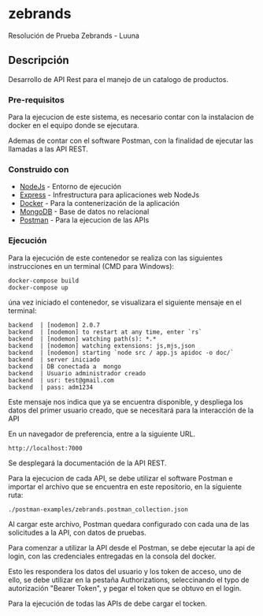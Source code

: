 # zebrands
Resolución de Prueba Zebrands - Luuna

## Descripción

Desarrollo de API Rest para el manejo de un catalogo de productos.

### Pre-requisitos

Para la ejecucion de este sistema, es necesario contar con la instalacion de docker en el equipo donde se ejecutara.

Ademas de contar con el software Postman, con la finalidad de ejecutar las llamadas a las API REST.

### Construido con

* [NodeJs](https://nodejs.org/es/) - Entorno de ejecución 
* [Express](https://expressjs.com/es/) - Infrestructura para aplicaciones web NodeJs
* [Docker](https://docker.com) - Para la contenerización de la aplicación
* [MongoDB](https://mongodb.com) - Base de datos no relacional
* [Postman](https://www.postman.com/) - Para la ejecucion de las APIs

### Ejecución

Para la ejecución de este contenedor se realiza con las siguientes instrucciones en un terminal (CMD para Windows):

```
docker-compose build
docker-compose up
```

úna vez iniciado el contenedor, se visualizara el siguiente mensaje en el terminal:

```
backend  | [nodemon] 2.0.7
backend  | [nodemon] to restart at any time, enter `rs`
backend  | [nodemon] watching path(s): *.*
backend  | [nodemon] watching extensions: js,mjs,json
backend  | [nodemon] starting `node src / app.js apidoc -o doc/`
backend  | server iniciado
backend  | DB conectada a  mongo
backend  | Usuario administrador creado
backend  | usr: test@gmail.com
backend  | pass: adm1234
```

Este mensaje nos indica que ya se encuentra disponible, y despliega los datos del primer usuario creado, que se necesitará para la interacción de la API

En un navegador de preferencia, entre a la siguiente URL.

```
http://localhost:7000
```

Se desplegará la documentación de la API REST.

Para la ejecucion de cada API, se debe utilizar el software Postman e importar el archivo que se encuentra en este repositorio, en la siguiente ruta:

```
./postman-examples/zebrands.postman_collection.json
```

Al cargar este archivo, Postman quedara configurado con cada una de las solicitudes a la API, con datos de pruebas.

Para comenzar a utilizar la API desde el Postman, se debe ejecutar la api de login, con las credenciales entregadas en la consola del docker.

Esto les respondera los datos del usuario y los token de acceso, uno de ello, se debe utilizar en la pestaña Authorizations, seleccinando el typo de autorización "Bearer Token", y pegar el token que se obtuvo en el login.

Para la ejecución de todas las APIs de debe cargar el tocken.